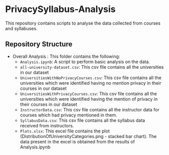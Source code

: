 # PrivacySyllabus-Analysis

This repository contains scripts to analyse the data collected from courses and syllabuses.

## Repository Structure

- Overall Analysis : This folder contains the following:
	- `Analysis.ipynb`: A script to perform basic analysis on the data.
	- `all-university-dataset.csv`: This csv file contains all the universities in our dataset
	- `UniversitiesWithNoPrivacyCourses.csv`: This csv file contains all the universities which were identified having no mention privacy in their courses in our dataset
	- `UniversitiesWithPrivacyCourses.csv`: This csv file contains all the universities which were identified having the mention of privacy in their courses in our dataset
	- `InstructorData.csv`: This csv file contains all the instructor data for courses which had privacy mentioned in them.
	- `SyllabusData.csv`: This csv file contains all the syllabus data received from instructors.
	- `Plots.xlsx`: This excel file contains the plot (DistributionOfUniversityCategories.png - stacked bar chart). The data present in the excel is obtained from the results of Analysis.ipynb